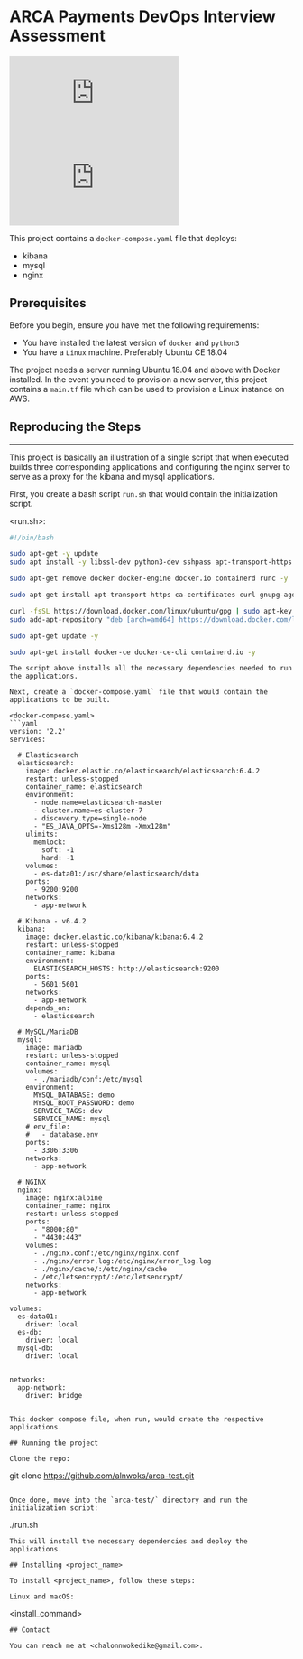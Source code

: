 # ARCA Payments DevOps Interview Assessment

<!--- These are examples. See https://shields.io for others or to customize this set of shields. You might want to include dependencies, project status and licence info here --->
![GitHub repo size](https://img.shields.io/github/repo-size/arca-test/README.md)
![GitHub contributors](https://img.shields.io/github/contributors/arca-test/README.md)


This project contains a `docker-compose.yaml` file that deploys:
* kibana
* mysql
* nginx

## Prerequisites

Before you begin, ensure you have met the following requirements:
<!--- These are just example requirements. Add, duplicate or remove as required --->
* You have installed the latest version of `docker` and `python3`
* You have a `Linux` machine. Preferably Ubuntu CE 18.04
<!-- * You have read `<guide/link/documentation_related_to_project>`. -->

The project needs a server running Ubuntu 18.04 and above with Docker installed.
In the event you need to provision a new server, this project contains a `main.tf` file which can be used to provision a Linux instance on AWS.

## Reproducing the Steps
---
This project is basically an illustration of a single script that when executed builds three corresponding applications and configuring the nginx server to serve as a proxy for the kibana and mysql applications.

First, you create a bash script `run.sh` that would contain the initialization script.

<run.sh>:
```bash
#!/bin/bash

sudo apt-get -y update
sudo apt install -y libssl-dev python3-dev sshpass apt-transport-https jq moreutils ca-certificates curl gnupg2 software-properties-common python3-pip rsync

sudo apt-get remove docker docker-engine docker.io containerd runc -y

sudo apt-get install apt-transport-https ca-certificates curl gnupg-agent software-properties-common -y

curl -fsSL https://download.docker.com/linux/ubuntu/gpg | sudo apt-key add -
sudo add-apt-repository "deb [arch=amd64] https://download.docker.com/linux/ubuntu $(lsb_release -cs) stable"

sudo apt-get update -y

sudo apt-get install docker-ce docker-ce-cli containerd.io -y


```
```
The script above installs all the necessary dependencies needed to run the applications.

Next, create a `docker-compose.yaml` file that would contain the applications to be built.

<docker-compose.yaml>
```yaml
version: '2.2'
services:

  # Elasticsearch
  elasticsearch:
    image: docker.elastic.co/elasticsearch/elasticsearch:6.4.2
    restart: unless-stopped
    container_name: elasticsearch
    environment:
      - node.name=elasticsearch-master
      - cluster.name=es-cluster-7
      - discovery.type=single-node
      - "ES_JAVA_OPTS=-Xms128m -Xmx128m"
    ulimits:
      memlock:
        soft: -1
        hard: -1
    volumes:
      - es-data01:/usr/share/elasticsearch/data
    ports:
      - 9200:9200
    networks:
      - app-network
 
  # Kibana - v6.4.2
  kibana:
    image: docker.elastic.co/kibana/kibana:6.4.2
    restart: unless-stopped
    container_name: kibana
    environment:
      ELASTICSEARCH_HOSTS: http://elasticsearch:9200
    ports:
      - 5601:5601
    networks:
      - app-network
    depends_on:
      - elasticsearch
  
  # MySQL/MariaDB
  mysql:
    image: mariadb
    restart: unless-stopped
    container_name: mysql
    volumes: 
      - ./mariadb/conf:/etc/mysql
    environment:
      MYSQL_DATABASE: demo
      MYSQL_ROOT_PASSWORD: demo
      SERVICE_TAGS: dev
      SERVICE_NAME: mysql
    # env_file: 
    #   - database.env
    ports:
      - 3306:3306
    networks:
      - app-network
  
  # NGINX
  nginx:
    image: nginx:alpine
    container_name: nginx
    restart: unless-stopped
    ports:
      - "8000:80"
      - "4430:443"
    volumes:
      - ./nginx.conf:/etc/nginx/nginx.conf
      - ./nginx/error.log:/etc/nginx/error_log.log
      - ./nginx/cache/:/etc/nginx/cache
      - /etc/letsencrypt/:/etc/letsencrypt/
    networks:
      - app-network

volumes:
  es-data01:
    driver: local
  es-db:
    driver: local
  mysql-db:
    driver: local
  

networks:
  app-network:
    driver: bridge
```
```

This docker compose file, when run, would create the respective applications.

## Running the project

Clone the repo:
```
git clone https://github.com/alnwoks/arca-test.git
```

Once done, move into the `arca-test/` directory and run the initialization script:
```
./run.sh
```
This will install the necessary dependencies and deploy the applications.

## Installing <project_name>

To install <project_name>, follow these steps:

Linux and macOS:
```
<install_command>
```
## Contact

You can reach me at <chalonnwokedike@gmail.com>.

